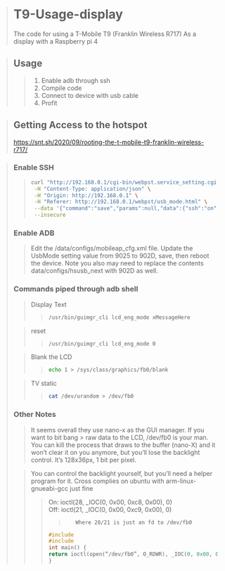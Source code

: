 > # T9-Usage-display
> The code for using a T-Mobile T9 (Franklin Wireless R717) As a display with a Raspberry pi 4

> ## Usage
>> 1. Enable adb through ssh
>> 2. Compile code
>> 3. Connect to device with usb cable
>> 4. Profit

> ## Getting Access to the hotspot
> https://snt.sh/2020/09/rooting-the-t-mobile-t9-franklin-wireless-r717/

> ### Enable SSH
>> ```bash
>> curl "http://192.168.0.1/cgi-bin/webpst.service_setting.cgi" \
>>  -H "Content-Type: application/json" \
>>  -H "Origin: http://192.168.0.1" \
>>  -H "Referer: http://192.168.0.1/webpst/usb_mode.html" \
>>  --data '{"command":"save","params":null,"data":{"ssh":"on","tether":"","bridge":""}}' \
>>  --insecure
>> ```
> ### Enable ADB
>> Edit the /data/configs/mobileap_cfg.xml file. Update the UsbMode setting value from 9025 to 902D, save, then reboot the device. Note you also may need to replace the contents data/configs/hsusb_next with 902D as well.
> ### Commands piped through adb shell
>> Display Text 
>>> ```sh     
>>> /usr/bin/guimgr_cli lcd_eng_mode xMessageHere
>>> ```
>
>> reset
>>> ```sh     
>>> /usr/bin/guimgr_cli lcd_eng_mode 0
>>> ```
>
>> Blank the LCD
>>> ```sh     
>>> echo 1 > /sys/class/graphics/fb0/blank
>>> ```
>
>> TV static
>>> ```sh     
>>> cat /dev/urandom > /dev/fb0
>>> ```
> ### Other Notes
>> It seems overall they use nano-x as the GUI manager. If you want to bit bang > raw data to the LCD, /dev/fb0 is your man. You can kill the process that draws to the buffer (nano-X) and it won’t clear it on you anymore, but you’ll lose the backlight control. It’s 128x36px, 1 bit per pixel.
>
>> You can control the backlight yourself, but you’ll need a helper program for it. Cross complies on ubuntu with arm-linux-gnueabi-gcc just fine
>>>    On: ioctl(28, _IOC(0, 0x00, 0xc8, 0x00), 0)\
>>>    Off: ioctl(21, _IOC(0, 0x00, 0xc9, 0x00), 0)
>>>>        Where 28/21 is just an fd to /dev/fb0
>>> ```c
>>> #include
>>> #include
>>> int main() {
>>> return ioctl(open(“/dev/fb0”, O_RDWR), _IOC(0, 0x00, 0xc8, 0x00));
>>> }
>>> ```
